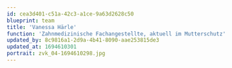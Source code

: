 ```yaml
---
id: cea3d401-c51a-42c3-a1ce-9a63d2628c50
blueprint: team
title: 'Vanessa Härle'
function: 'Zahnmedizinische Fachangestellte, aktuell im Mutterschutz'
updated_by: 8c9816a1-2d9a-4b41-8090-aae253815de3
updated_at: 1694610301
portrait: zvk_04-1694610298.jpg
---
```

